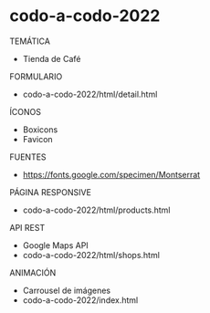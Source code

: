 # codo-a-codo-2022

TEMÁTICA
- Tienda de Café

FORMULARIO
- codo-a-codo-2022/html/detail.html

ÍCONOS
- Boxicons
- Favicon

FUENTES
- https://fonts.google.com/specimen/Montserrat

PÁGINA RESPONSIVE
- codo-a-codo-2022/html/products.html

API REST
- Google Maps API
- codo-a-codo-2022/html/shops.html

ANIMACIÓN
- Carrousel de imágenes
- codo-a-codo-2022/index.html